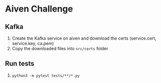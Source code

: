 # Aiven Challenge

## Kafka

1. Create the Kafka service on aiven and download the certs (service.cert, service.key, ca.pem)
2. Copy the downloaded files into `src/certs` folder

## Run tests

1. `python3 -m pytest tests/**/*.py`
